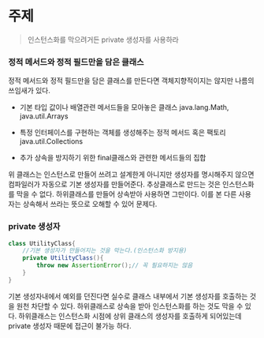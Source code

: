 # 주제
>인스턴스화를 막으려거든 private 생성자를 사용하라

### 정적 메서드와 정적 필드만을 담은 클래스
정적 메서드와 정적 필드만을 담은 클래스를 만든다면 객체지향적이지는 않지만 나름의 쓰임새가 있다. 
* 기본 타입 값이나 배열관련 메서드들을 모아놓은 클래스
java.lang.Math, java.util.Arrays

* 특정 인터페이스를 구현하는 객체를 생성해주는 정적 메서드 혹은 팩토리
java.util.Collections

* 추가 상속을 방지하기 위한 final클래스와 관련한 메서드들의 집합

위 클래스는 인스턴스로 만들어 쓰려고 설계한게 아니지만 생성자를 명시해주지 않으면 컴파일러가 자동으로 기본 생성자를 만들어준다.
추상클래스로 만드는 것은 인스턴스화를 막을 수 없다. 하위클래스를 만들어 상속받아 사용하면 그만이다. 이를 본 다른 사용자는 상속해서 쓰라는 뜻으로 오해할 수 있어 문제다.

### private 생성자
```java
class UtilityClass{
	//기본 생성자가 만들어지는 것을 막는다.(인스턴스화 방지용)
	private UtilityClass(){
    	throw new AssertionError();// 꼭 필요하지는 않음
    }
}
```
기본 생성자내에서 예외를 던진다면 실수로 클래스 내부에서 기본 생성자를 호출하는 것을 원천 차단할 수 있다. 하위클래스로 상속을 받아 인스턴스화를 하는 것도 막을 수 있다. 하위클래스는 인스턴스화 시점에 상위 클래스의 생성자를 호출하게 되어있는데 private 생성자 때문에 접근이 불가능 하다.
